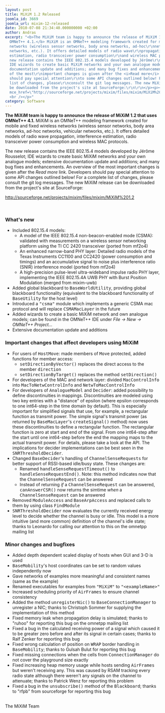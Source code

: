 ```yaml
---
layout: post
title: MiXiM 1.2 Released
joomla_id: 3669
joomla_url: mixim-12-released
date: 2010-07-08 21:34:40.000000000 +02:00
author: Andras
excerpt: "<b>The MiXiM team is happy to announce the release of MiXiM 1.2 that uses
  OMNeT++ 4.1.</b> MiXiM is an OMNeT++ modeling framework created for mobile and fixed\r\nwireless
  networks (wireless sensor networks, body area networks, ad-hoc\r\nnetworks, vehicular
  networks, etc.). It offers detailed models of radio wave\r\npropagation, interference
  estimation, radio transceiver power consumption\r\nand wireless MAC protocols.\r\n\r\n<p>\r\nThe
  new release contains the IEEE 802.15.4 models developed by Jérôme\r\nRousselot;
  IDE wizards to create basic MiXiM networks and your own analogue models; extensive
  documentation update and additions; and many bug fixes and enhancements. An overview
  of the most\r\nimportant changes is given after the <i>Read more</i> link. Developers
  should pay special attention\r\nto some API changes outlined below! For a complete
  list of changes, please\r\nconsult the git log messages. The new MiXiM release can
  be downloaded from the project's site at SourceForge:\r\n\r\n</p><p><a target=\"_blank\"
  mce_href=\"http://sourceforge.net/projects/mixim/files/mixim/MiXiM%201.2\" href=\"http://sourceforge.net/projects/mixim/files/mixim/MiXiM%201.2\">\r\nhttp://sourceforge.net/projects/mixim/files/mixim/MiXiM%201.2</a>
  <br /></p>"
category: Software
---
```

<b>The MiXiM team is happy to announce the release of MiXiM 1.2 that uses OMNeT++ 4.1.</b> MiXiM is an OMNeT++ modeling framework created for mobile and fixed
wireless networks (wireless sensor networks, body area networks, ad-hoc
networks, vehicular networks, etc.). It offers detailed models of radio wave
propagation, interference estimation, radio transceiver power consumption
and wireless MAC protocols.

<p>
The new release contains the IEEE 802.15.4 models developed by Jérôme
Rousselot; IDE wizards to create basic MiXiM networks and your own analogue models; extensive documentation update and additions; and many bug fixes and enhancements. An overview of the most
important changes is given after the <i>Read more</i> link. Developers should pay special attention
to some API changes outlined below! For a complete list of changes, please
consult the git log messages. The new MiXiM release can be downloaded from the project's site at SourceForge:

</p><p><a target="_blank" mce_href="http://sourceforge.net/projects/mixim/files/mixim/MiXiM%201.2" href="http://sourceforge.net/projects/mixim/files/mixim/MiXiM%201.2">
http://sourceforge.net/projects/mixim/files/mixim/MiXiM%201.2</a> <br /></p><br /><h3>What's new</h3>

<ul>
  <li> Included 802.15.4 models:
    <ul>
      <li> A model of the IEEE 802.15.4 non-beacon-enabled mode (CSMA): validated
      with measurements on a wireless sensor networking platform using the TI CC
      2420 transceiver (ported from mf2o4)
      </li><li> An enhanced narrow-band PHY layer: Detailed radio models of the Texas
      Instruments CC1100 and CC2420 (power consumption and timings) and an
      accumulative signal to noise plus interference ratio (SNIR) interference model
      (ported from mf2o4)
      </li><li> A high-precision pulse-level ultra-wideband impulse radio PHY layer,
      implementing the IEEE 802.15.4A UWB PHY with Burst Position Modulation (merged
      from mixim-uwb)
  </li></ul>
  </li><li> Added global blackboard to <tt>BaseWorldUtility</tt>, providing global blackboard functionality (equivalent to the blackboard functionality of <tt>BaseUtility</tt> for the host level)
  </li><li> Introduced a <tt>"csma"</tt> module which implements a generic CSMA mac protocol and will replace <tt>CSMAMacLayer</tt> in the future
  </li><li> Added wizards to create a basic MiXiM network and own analogue models; can be found in the OMNeT++ IDE under <i>File -&gt; New -&gt; OMNeT++ Project...</i>
  </li><li> Extensive documentation update and additions
</li></ul>


<h3>Important changes that affect developers using MiXiM</h3>

<ul>
  <li> For users of <tt>HostMove</tt>: made members of <tt>Move</tt> protected, added functions for member access:
    <ul>
      <li> <tt>setDirectionByVector()</tt> replaces the direct access to the member <tt>direction</tt>
      </li><li> <tt>setDirectionByTarget()</tt> replaces the method <tt>setDirection()</tt>
    </li></ul>
  </li><li> For developers of the MAC and network layer: divided <tt>MacControlInfo</tt> into <tt>MacToNetwControlInfo</tt> and <tt>NetwToMacControlInfo</tt>
  </li><li> For developers of <tt>AnalogueModel</tt> and <tt>Decider</tt>: added possibility to define discontinuities in mappings.
       Discontinuities are modeled using two key entries with a "distance" of epsilon
       (where epsilon corresponds to one int64-step in the time domain by default).
       This is especially important for simplified signals that use, for example, a rectangular
       function as transmit power. The simple signal's transmit power (as returned by <tt>BaseMacLayer</tt>'s
       <tt>createSignal()</tt> method) now uses these discontinuities to define a rectangular function.
       The rectangular function is zero at start and end of the signal. From one int64-step
       after the start until one int64-step before the end the mapping maps to the actual
       transmit power. For details, please take a look at the API. The implications for
       decider implementations can be best seen in the <tt>SNRThresholdDecider</tt>.
  </li><li> Changed <tt>BaseDecider</tt>'s handling of <tt>ChannelSenseRequests</tt> for better support
       of RSSI-based idle/busy state. These changes are:
    <ul>
      <li> Renamed <tt>handleSenseRequestTimeout()</tt> to <tt>handleSenseRequestEnd()</tt>.
           Note: this method indicates now that the <tt>ChannelSenseRequest</tt> can be answered
      </li><li> Instead of returning <i>if</i> a <tt>ChannelSenseRequest</tt> can be answered,
           <tt>canAnswerCSR()</tt> now returns the simtime <i>when</i> a <tt>ChannelSenseRequest</tt> can be answered
    </li></ul>
  </li><li> Removed <tt>ModuleAccess</tt> and <tt>BaseArpAccess</tt> and replaced calls to them by using class <tt>FindModule</tt>
  </li><li> <tt>SNRThresholdDecider</tt> now evaluates the currently received energy level
       to decide whether the channel is busy or idle. This model is a more intuitive
       (and more common) definition of the channel's idle state; thanks to Leonardo
       for calling our attention to this on the omnetpp mailing list
</li></ul>



<h3>Minor changes and bugfixes</h3>

<ul>
  <li> Added depth dependent scaled display of hosts when GUI and 3-D is used
  </li><li> <tt>BaseMobility</tt>'s host coordinates can be set to random values independently now
  </li><li> Gave networks of examples more meaningful and consistent names (same as the example)
  </li><li> Renamed executables for examples from <tt>"MiXiM"</tt> to <tt>"&lt;exampleName&gt;"</tt>
  </li><li> Increased scheduling priority of <tt>AirFrames</tt> to ensure channel consistency
  </li><li> Added the method <tt>unregisterNic()</tt> to <tt>BaseConnectionManager</tt>
       to unregister a NIC; thanks to Christoph Sommer for supplying the implementation of this method
  </li><li> Fixed memory leak when propagation delay is simulated; thanks to "ruhoo" for reporting this bug on the omnetpp mailing list
  </li><li> Fixed a bug in the calculated receiving power of a signal which caused it to be greater zero before and after its signal in certain cases; thanks to Ralf Zenker for reporting this bug
  </li><li> Fixed wrong calculation of position on <tt>WRAP</tt> border handling in <tt>BaseMobility</tt>; thanks to Gulsah Bulut for reporting this bug
  </li><li> Fixed missing connections when the cells from <tt>ConnectionManager</tt> do not cover the playground size exactly
  </li><li> Fixed increasing heap memory usage while hosts sending <tt>AirFrames</tt> but weren't receiving any. This was caused by RSAM tracking every radio state although there weren't any signals on the channel to attenuate; thanks to Patrick Wenz for reporting this problem
  </li><li> Fixed a bug in the <tt>unsubscribe()</tt> method of the <tt>Blackboard</tt>; thanks to "rfpb" from sourceforge for reporting this bug
</li></ul>

<br />The MiXiM Team
